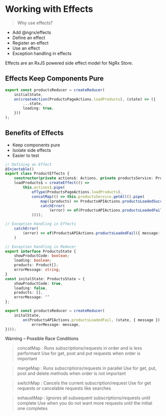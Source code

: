 # Working with Effects

> Why use effects?

- Add @ngrx/effects
- Define an effect
- Register an effect
- Use an effect
- Exception handling in effects

Effects are an RxJS powered side effect model for NgRx Store.

## Effects Keep Components Pure

```ts
export const productsReducer = createReducer(
    initialState,
    on(createAction(ProductsPageActions.loadProducts), (state) => ({
        ...state,
        loading: true,
    }))
);
```

## Benefits of Effects

- Keep components pure 
- Isolate side effects 
- Easier to test

```ts
// Defining an Effect
@Injectable()
export class ProductEffects {
    constructor(private actions$: Actions, private productsService: ProductsService) {}
    loadProducts$ = createEffect(() =>
        this.actions$.pipe(
            ofType(ProductsPageActions.loadProducts),
            concatMap(() => this.productsService.getAll().pipe(
                map((products) => ProductsAPIActions.productsLoadedSuccess({ products })),
                catchError(
                    (error) => of(ProductsAPIActions.productsLoadedFail({ message: error}))
            ))));

// Exception Handling in Effects
    catchError(
        (error) => of(ProductsAPIActions.productsLoadedFail({ message: error})
    )

// Exception Handling in Reducer
export interface ProductsState {
    showProductCode: boolean;
    loading: boolean;
    products: Product[];
    errorMessage: string;
}
const initalState: ProductsState = {
    showProductCode: true,
    loading: false,
    products: [],
    errorMessage: ‘’
};

export const productsReducer = createReducer(
    initalState,
        on(ProductsAPIActions.productsLoadedFail, (state, { message }) => ({
            errorMessage: message,
})));

```

Warning – Possible Race Conditions

> concatMap : Runs subscriptions/requests in order and is less performant
            Use for get, post and put requests when order is important

> mergeMap : Runs subscriptions/requests in parallel 
            Use for get, put, post and delete methods when order is not important

> switchMap : Cancels the current subscription/request
            Use for get requests or cancelable requests like searches

> exhaustMap : Ignores all subsequent subscriptions/requests until complete
             Use when you do not want more requests until the initial one completes